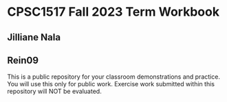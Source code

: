# CPSC1517 Fall 2023 Term Workbook

## Jilliane Nala

## Rein09

This is a public repository for your classroom demonstrations and practice. You will use this only for public work. Exercise work submitted within this repository will NOT be evaluated.
